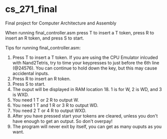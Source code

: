 # cs_271_final

Final project for Computer Architecture and Assembly

When running final_controller.asm press T to insert a T token, press R to insert an R token, and press S to start.

Tips for running final_controller.asm:

1. Press T to insert a T token. If you are using the CPU Emulator inlcuded with Nand2Tetris, try to time your keypresses to just before the 6th line (@24576). You can continue to hold down the key, but this may cause accidental inputs.
2. Press R to insert an R token.
3. Press S to start.
4. The ouput will be displayed in RAM location 18. 1 is for W, 2 is WD, and 3 is WXD.
5. You need 1 T or 2 R to output W.
6. You need 1 T and 1 R or 3 R to output WD.
7. You need 2 T or 4 R to output WXD.
8. After you have pressed start your tokens are cleared, unless you don't have enough to get an output. So don't overpay!
9. The program will never exit by itself, you can get as many ouputs as you want.
